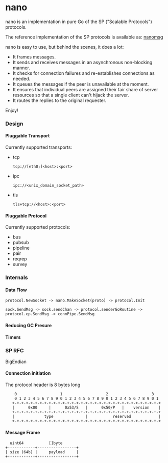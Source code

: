 nano
====

nano is an implementation in pure Go of the SP ("Scalable Protocols") protocols.

The reference implementation of the SP protocols is available as:
[nanomsg](http://www.nanomsg.org)

nano is easy to use, but behind the scenes, it does a lot:

- It frames messages. 
- It sends and receives messages in an asynchronous non-blocking manner. 
- It checks for connection failures and re-establishes connections as needed. 
- It queues the messages if the peer is unavailable at the moment. 
- It ensures that individual peers are assigned their fair share of server resources so that a single client can't hijack the server. 
- It routes the replies to the original requester.

Enjoy!

### Design

#### Pluggable Transport

Currently supported transports:

- tcp

  `tcp://[eth0;]<host>:<port>`

- ipc

  `ipc://<unix_domain_socket_path>`

- tls

  `tls+tcp://<host>:<port>`

#### Pluggable Protocol

Currently supported protocols:

- bus
- pubsub
- pipeline
- pair
- reqrep
- survey

### Internals

#### Data Flow

    protocol.NewSocket -> nano.MakeSocket(proto) -> protocol.Init

    sock.SendMsg -> sock.sendChan -> protocol.senderGoRoutine -> protocol.ep.SendMsg -> connPipe.SendMsg

#### Reducing GC Presure

#### Timers


### SP RFC

   BigEndian

#### Connection initiation

The protocol header is 8 bytes long


        0                   1                   2                   3
        0 1 2 3 4 5 6 7 8 9 0 1 2 3 4 5 6 7 8 9 0 1 2 3 4 5 6 7 8 9 0 1
       +-+-+-+-+-+-+-+-+-+-+-+-+-+-+-+-+-+-+-+-+-+-+-+-+-+-+-+-+-+-+-+-+
       |      0x00     |      0x53/S   |      0x50/P   |    version    |
       +-+-+-+-+-+-+-+-+-+-+-+-+-+-+-+-+-+-+-+-+-+-+-+-+-+-+-+-+-+-+-+-+
       |             type              |           reserved            |
       +-+-+-+-+-+-+-+-+-+-+-+-+-+-+-+-+-+-+-+-+-+-+-+-+-+-+-+-+-+-+-+-+


#### Message Frame

      uint64           []byte
    +------------+-----------------+
    | size (64b) |     payload     |
    +------------+-----------------+

